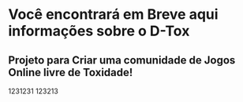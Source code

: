 # Você encontrará em Breve aqui informações sobre o D-Tox
## Projeto para Criar uma comunidade de Jogos Online livre de Toxidade!

1231231
123213
